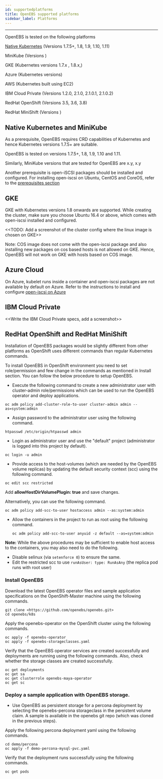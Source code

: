 ```yaml
---
id: supportedplatforms
title: OpenEBS supported platforms
sidebar_label: Platforms
---
```


------

OpenEBS is tested on the following platforms

[Native Kubernetes](#NativeK8s) (Versions 1.7.5+, 1.8, 1.9, 1.10, 1.11)

MiniKube (Versions )

GKE (Kubernetes versions 1.7.x , 1.8.x,)

Azure (Kubernetes versions)

AWS (Kubernetes built using EC2)

IBM Cloud Private (Versions 1.2.0, 2.1.0, 2.1.0.1, 2.1.0.2) 

RedHat OpenShift (Versions 3.5, 3.6, 3.8)

RedHat MiniShift (Versions )



<a name="NativeK8s"></a>

<a name="MiniKube"></a>

## Native Kubernetes and MiniKube

As a prerequisite, OpenEBS requires CRD capabilities of Kubernetes and hence Kubernetes versions 1.7.5+ are suitable. 

OpenEBS is tested on versions 1.7.5+, 1.8, 1.9, 1.10 and 1.11.

Similarly, MiniKube versions that are tested for OpenEBS are x.y, x.y

Another prerequisite is open-iSCSI packages should be installed and configured. For installing open-iscsi on Ubuntu, CentOS and CoreOS, refer to the [prerequisites section](/docs/prerequisites.html#iSCSIConfig) 

<a name="GKE"></a>

## GKE

GKE with Kubernetes versions 1.8 onwards are supported. While creating the cluster, make sure you choose Ubuntu 16.4 or above, which comes with open-iscsi installed and configured.

<<TODO: Add a screenshot of the cluster config where the linux image is chosen on GKE>>

Note: COS image does not come with the open-iscsi package and also installing new packages on cos based hosts is not allowed on GKE. Hence, OpenEBS will not work on GKE with hosts based on COS image.

<a name="Azure"></a>

## Azure Cloud

On Azure, kubelet runs inside a container and open-iscsi packages are not available by default on Azure. Refer to the instructions to install and configure [open-iscsi on Azure](/docs/prerequisites.html#Azure)

<a name="OpenShift"></a>

## IBM Cloud Private

<<Write the IBM Cloud Private specs, add a screenshot>>

## RedHat OpenShift and RedHat MiniShift

Installation of OpenEBS packages would be slightly different from other platforms as OpenShift uses different commands than regular Kubernetes commands. 

To install OpenEBS in OpenShift environment you need to set role/permission and few change in the commands as mentioned in Install section. You can follow the below procedure to setup OpenEBS.

- Execute the following command to create a new administrator user with cluster-admin role/permissions which can be used to run the OpenEBS operator and deploy applications.

```
oc adm policy add-cluster-role-to-user cluster-admin admin --as=system:admin
```

- Assign password to the administrator user using the following command.

```
htpasswd /etc/origin/htpasswd admin
```

- Login as administrator user and use the "default" project (administrator is logged into this project by default).

```
oc login -u admin
```

- Provide access to the host-volumes (which are needed by the OpenEBS volume replicas) by updating the default security context (scc) using the following command.

```
oc edit scc restricted
```

Add **allowHostDirVolumePlugin: true** and save changes.

Alternatively, you can use the following command.

```
oc adm policy add-scc-to-user hostaccess admin --as:system:admin
```

- Allow the containers in the project to run as root using the following command.

  ```
  oc adm policy add-scc-to-user anyuid -z default --as=system:admin
  ```

**Note:** While the above procedures may be sufficient to enable host access to the containers, you may also need to do the following.

- Disable selinux (via `setenforce 0`) to ensure the same.
- Edit the restricted scc to use `runAsUser: type: RunAsAny` (the replica pod runs with root user)

### Install OpenEBS

Download the latest OpenEBS operator files and sample application specifications on the OpenShift-Master machine using the following commands.

```
git clone <https://github.com/openebs/openebs.git> 
cd openebs/k8s
```

Apply the openebs-operator on the OpenShift cluster using the following commands.

```
oc apply -f openebs-operator 
oc apply -f openebs-storageclasses.yaml
```

Verify that the OpenEBS operator services are created successfully and deployments are running using the following commands. Also, check whether the storage classes are created successfully.

```
oc get deployments
oc get sa
oc get clusterrole openebs-maya-operator
oc get sc
```

### Deploy a sample application with OpenEBS storage.

- Use OpenEBS as persistent storage for a percona deployment by selecting the openebs-percona storageclass in the persistent volume claim. A sample is available in the openebs git repo (which was cloned in the previous steps).

Apply the following percona deployment yaml using the following commands.

```
cd demo/percona 
oc apply -f demo-percona-mysql-pvc.yaml
```

Verify that the deployment runs successfully using the following commands.

```
oc get pods
```



<!-- Hotjar Tracking Code for https://docs.openebs.io -->
<script>
   (function(h,o,t,j,a,r){
       h.hj=h.hj||function(){(h.hj.q=h.hj.q||[]).push(arguments)};
       h._hjSettings={hjid:785693,hjsv:6};
       a=o.getElementsByTagName('head')[0];
       r=o.createElement('script');r.async=1;
       r.src=t+h._hjSettings.hjid+j+h._hjSettings.hjsv;
       a.appendChild(r);
   })(window,document,'https://static.hotjar.com/c/hotjar-','.js?sv=');
</script>
